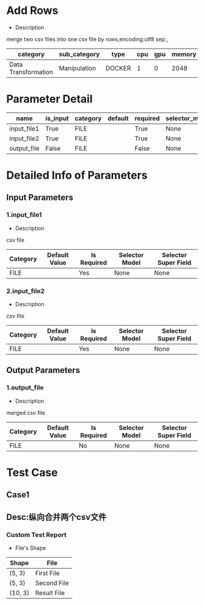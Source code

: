 # Add Rows
+ Description

merge two csv files into one csv file by rows,encoding:utf8 sep:,

| category | sub_category | type | cpu | gpu | memory | pipe_status |
| --- | --- | --- | --- | --- | --- | --- |
| Data Transformation | Manipulation | DOCKER | 1 | 0 | 2048 | allow |


# Parameter Detail

| name | is_input | category | default | required | selector_model |
| --- | --- | --- | --- | --- | --- |
| input_file1 | True | FILE |  | True | None |
| input_file2 | True | FILE |  | True | None |
| output_file | False | FILE |  | False | None |


# Detailed Info of Parameters
## Input Parameters
### 1.input_file1
+ Description

csv file

| Category | Default Value | Is Required | Selector Model | Selector Super Field |
| --- | --- | --- | --- | --- |
| FILE |  | Yes | None | None |


### 2.input_file2
+ Description

csv file

| Category | Default Value | Is Required | Selector Model | Selector Super Field |
| --- | --- | --- | --- | --- |
| FILE |  | Yes | None | None |


## Output Parameters
### 1.output_file
+ Description

merged csv file

| Category | Default Value | Is Required | Selector Model | Selector Super Field |
| --- | --- | --- | --- | --- |
| FILE |  | No | None | None |



# Test Case
## Case1
## Desc:纵向合并两个csv文件
### Custom Test Report
+ File's Shape


| Shape | File |
| --- | --- |
| (5, 3) | First File |
| (5, 3) | Second File |
| (10, 3) | Result File |


